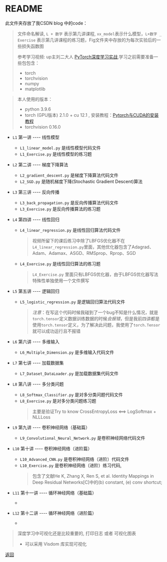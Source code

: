 # README

 此文件夹存放了我CSDN blog 中的code：
> 文件命名解读, `L + 数字` 表示第几讲课程, `xx_model`表示什么模型，`L+数字 _ Exercise` 表示第几讲课程的练习题，Fig文件夹中存放的为每次实验后的一些损失函数图
> 
> 参考学习视频: up主刘二大人 [PyTorch深度学习实战](https://www.bilibili.com/video/BV1Y7411d7Ys/?spm_id_from=333.999.0.0),学习之前需要准备一些包包含：
> - torch
> - torchvision
> - numpy
> - matplotlib

> 本人使用的版本：
> - python 3.9.6
> - torch (GPU版本) 2.1.0 + cu 12.1 , 安装教程：[Pytorch与CUDA的安装教程](https://blog.csdn.net/CDL_LuFei/article/details/124012894)
> - torchvision 0.16.0
> 
- `L1` 第一讲 ---- 线性模型
  - `L1_linear_model.py` 是线性模型代码文件
  - `L1_Exercise.py` 是线性模型的练习题
- `L2` 第二讲 ---- 梯度下降算法
  - `L2_gradient_descent.py` 是梯度下降算法代码文件
  - `L2_SGD.py` 是随机梯度下降(Stochastic Gradient Descent)算法
- `L3` 第三讲 ---- 反向传播
  - `L3_back_propagation.py` 是反向传播算法代码文件
  - `L3_Exercise.py` 是反向传播算法的练习题
- `L4` 第四讲 ---- 线性回归
  - `L4_linear_regression.py` 是线性回归算法代码文件
    > 视频所留下的课后练习中除了LBFGS优化器不在`L4_linear_regression.py`里面，其他优化器包含了Adagrad、Adam、Adamax、ASGD、RMSprop、Rprop、SGD
  - `L4_Exercise.py` 是线性回归算法的练习题
    > `L4_Exercise.py` 里面只有LBFGS优化器，由于LBFGS优化器写法特殊性单独使用一个文件撰写
- `L5` 第五讲 ---- 逻辑回归
  - `L5_logistic_regression.py` 是逻辑回归算法代码文件
    > *注意*：在写这个代码时候我碰到了一个bug不知是什么情况，就是`torch.tensor`定义数据训练数据的时候*会报错*，但是我前四讲都是使用`torch.tensor`定义，为了解决此问题，我使用了`torch.Tensor`就可以成功运行且不报错
- `L6` 第六讲 ---- 多维输入
  - `L6_Multiple_Dimension.py` 是多维输入代码文件
- `L7` 第七讲 ---- 加载数据集
  - `L7_Dataset_DataLoader.py` 是加载数据集代码文件
- `L8` 第八讲 ---- 多分类问题
  - `L8_Softmax_Classifier.py` 是对多分类问题代码文件
  - `L8_Exercise.py` 是对多分类问题练习题
    > 主要是验证Try to know CrossEntropyLoss <==> LogSoftmax + NLLLoss
- `L9` 第九讲 ---- 卷积神经网络（基础篇）
  - `L9_Convolutional_Neural_Network.py` 是卷积神经网络代码文件
- `L10` 第十讲 ---- 卷积神经网络（进阶篇）
  - `L10_Advanced_CNN.py` 是卷积神经网络（进阶）代码文件
  - `L10_Exercise.py` 是卷积神经网络（进阶）练习代码,
    > 包含了文献He K, Zhang X, Ren S, et al. Identity Mappings in Deep Residual Networks[C]中的(b) constant, (e) conv shortcut; 
- `L11` 第十一讲 ---- 循环神经网络（基础篇）
  
  - 
- `L12` 第十二讲 ---- 循环神经网络（进阶篇）
  
  - 


> 深度学习中可视化还是比较重要的, 打印日志 或者 可视化图表
>
> - 可以采用 Visdom 库实现可视化

[返回](https://github.com/cug-auto-zp/CSDN)